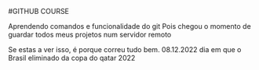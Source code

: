 #GITHUB COURSE

Aprendendo comandos e funcionalidade do git 
Pois chegou o momento de guardar todos meus projetos num servidor remoto

Se estas a ver isso, é porque correu tudo bem. 
08.12.2022 dia em que o Brasil eliminado da copa do qatar 2022
